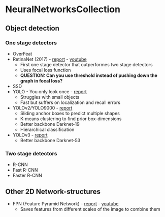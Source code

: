# NeuralNetworksCollection

## Object detection
### One stage detectors
* OverFeat
* RetinaNet (2017) - <a href="https://openaccess.thecvf.com/content_iccv_2017/html/Lin_Focal_Loss_for_ICCV_2017_paper.html" target="_blank">report</a> - <a href="https://www.youtube.com/watch?v=infFuZ0BwFQ" target="_blank">youtube</a>
  * First one stage detector that outperformes two stage detectors
  * Uses focal loss function 
  * **QUESTION: Can you use threshold instead of pushing down the graph in focal loss?**
* SSD
* YOLO - You only look once - <a href="https://www.cv-foundation.org/openaccess/content_cvpr_2016/html/Redmon_You_Only_Look_CVPR_2016_paper.html" target="_blank">report</a>
  * Struggles with small objects
  * Fast but suffers on localization and recall errors
* YOLOv2/YOLO9000 - <a href="https://openaccess.thecvf.com/content_cvpr_2017/html/Redmon_YOLO9000_Better_Faster_CVPR_2017_paper.html" target="_blank">report</a>
  * Sliding anchor boxes to predict multiple shapes
  * K-means clustering to find prior box-dimensions
  * Better backbone Darknet-19
  * Hierarchical classification
* YOLOv3 - <a href="https://arxiv.org/abs/1804.02767" target="_blank">report</a>
  * Better backbone Darknet-53


### Two stage detectors
* R-CNN
* Fast R-CNN
* Faster R-CNN

## Other 2D Network-structures
* FPN (Feature Pyramid Network) - <a href="https://openaccess.thecvf.com/content_cvpr_2017/html/Lin_Feature_Pyramid_Networks_CVPR_2017_paper.html" target="_blank">report</a> - <a href="https://www.youtube.com/watch?v=mwMopcSRx1U" target="_blank">youtube</a>
  * Saves features from different scales of the image to combine them
